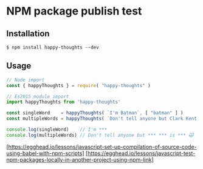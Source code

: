 # NPM package publish test

## Installation
```shell
$ npm install happy-thoughts --dev
```

## Usage
```javascript
// Node import
const { happyThoughts } = require( "happy-thoughts" )

// Es2015 module import
import happyThoughts from 'happy-thoughts'

const singleWord    = happyThoughts( `I'm Batman`, [ "batman" ] )
const multipleWords = happyThoughts( `Don't tell anyone but Clark Kent is Superman 🙀`, [ "Clark", "Kent", "superman" ] )

console.log(singleWord)    // I'm ***
console.log(multipleWords) // Don't tell anyone but *** *** is *** 🙀
```

[https://egghead.io/lessons/javascript-set-up-compilation-of-source-code-using-babel-with-npm-scripts]
[https://egghead.io/lessons/javascript-test-npm-packages-locally-in-another-project-using-npm-link]

